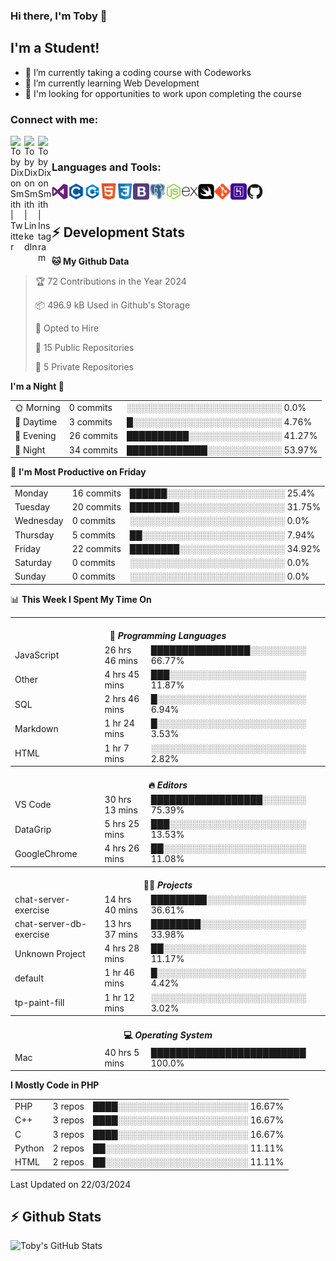 ### Hi there, I'm Toby 👋

## I'm a Student!
- 🔭 I’m currently taking a coding course with Codeworks
- 🌱 I’m currently learning Web Development
- 💬 I'm looking for opportunities to work upon completing the course

### Connect with me:

[<img align="left" alt="Toby Dixon Smith | Twitter" width="22px" src="https://cdn.jsdelivr.net/npm/simple-icons@v3/icons/twitter.svg" />][twitter]
[<img align="left" alt="Toby Dixon Smith | LinkedIn" width="22px" src="https://cdn.jsdelivr.net/npm/simple-icons@v3/icons/linkedin.svg" />][linkedin]
[<img align="left" alt="Toby Dixon Smith | Instagram" width="22px" src="https://cdn.jsdelivr.net/npm/simple-icons@v3/icons/instagram.svg" />][instagram]

[twitter]: https://twitter.com/TobyDixonSmith1
[instagram]: https://www.instagram.com/toby_ds1/
[linkedin]: https://www.linkedin.com/in/toby-dixon-smith-4734331a3/

<br />

### Languages and Tools:

<img align="left" alt="Visual Studio Code" title="Visual Studio Code" width="26px" src="logos/visualstudio.png" />
<img align="left" alt="C" title="C" width="26px" src="logos/c.png" />
<img align="left" alt="C++" title="C++" width="26px" src="logos/c-plus.png" />
<img align="left" alt="HTML5" title="HTML 5" width="26px" src="logos/html.png" />
<img align="left" alt="CSS3" title="CSS 3" width="26px" src="logos/css3.png" />
<img align="left" alt="BootStrap" title="BootStrap" width="26px" src="logos/bootstrap.png" />
<img align="left" alt="PostgresSQL" title="PostgresSPQ" width="26px" src="logos/postgresql.png" />
<img align="left" alt="Node JS" title="Node JS" width="26px" src="logos/node-js.png" />
<img align="left" alt="Express" title="Express" width="26px" src="logos/express.png" />
<img align="left" alt="Swift" title="Swift" width="26px" src="logos/swift.png" />
<img align="left" alt="Git" title="Git" width="26px" src="logos/git.png" />
<img align="left" alt="Heroku" title="Heroku" width="26px" src="logos/heroku.png" />
<img align="left" alt="GitHub" title="GitHub" width="26px" src="logos/github.png" />
<br />
<br />

## :zap: Development Stats

<!--START_SECTION:waka-->
**🐱 My Github Data** 

> 🏆 72 Contributions in the Year 2024
 > 
> 📦 496.9 kB Used in Github's Storage 
 > 
> 💼 Opted to Hire
 > 
> 📜 15 Public Repositories 
 > 
> 🔑 5 Private Repositories  
 > 
**I'm a Night 🦉** 

<table>
  <tr><td>🌞 Morning</td><td>0 commits</td><td>░░░░░░░░░░░░░░░░░░░░░░░░░   0.0%</td></tr> 
  <tr><td>🌆 Daytime</td><td>3 commits</td><td>█░░░░░░░░░░░░░░░░░░░░░░░░   4.76%</td></tr> 
  <tr><td>🌃 Evening</td><td>26 commits</td><td>██████████░░░░░░░░░░░░░░░   41.27%</td></tr> 
  <tr><td>🌙 Night</td><td>34 commits</td><td>█████████████░░░░░░░░░░░░   53.97%</td></tr>
</table>

📅 **I'm Most Productive on Friday** 

<table>
  <tr><td>Monday</td><td>16 commits</td><td>██████░░░░░░░░░░░░░░░░░░░   25.4%</td></tr> 
  <tr><td>Tuesday</td><td>20 commits</td><td>████████░░░░░░░░░░░░░░░░░   31.75%</td></tr> 
  <tr><td>Wednesday</td><td>0 commits</td><td>░░░░░░░░░░░░░░░░░░░░░░░░░   0.0%</td></tr> 
  <tr><td>Thursday</td><td>5 commits</td><td>██░░░░░░░░░░░░░░░░░░░░░░░   7.94%</td></tr> 
  <tr><td>Friday</td><td>22 commits</td><td>████████░░░░░░░░░░░░░░░░░   34.92%</td></tr> 
  <tr><td>Saturday</td><td>0 commits</td><td>░░░░░░░░░░░░░░░░░░░░░░░░░   0.0%</td></tr> 
  <tr><td>Sunday</td><td>0 commits</td><td>░░░░░░░░░░░░░░░░░░░░░░░░░   0.0%</td></tr>
</table>

📊 **This Week I Spent My Time On** 

<table>
<tr><th colspan="3"><br>💬 <i>Programming Languages</i></th></tr> 
  <tr><td>JavaScript</td><td>26 hrs 46 mins</td><td>████████████████░░░░░░░░░   66.77%</td></tr> 
  <tr><td>Other</td><td>4 hrs 45 mins</td><td>███░░░░░░░░░░░░░░░░░░░░░░   11.87%</td></tr> 
  <tr><td>SQL</td><td>2 hrs 46 mins</td><td>█░░░░░░░░░░░░░░░░░░░░░░░░   6.94%</td></tr> 
  <tr><td>Markdown</td><td>1 hr 24 mins</td><td>█░░░░░░░░░░░░░░░░░░░░░░░░   3.53%</td></tr> 
  <tr><td>HTML</td><td>1 hr 7 mins</td><td>░░░░░░░░░░░░░░░░░░░░░░░░░   2.82%</td></tr>

<tr><th colspan="3"><br>🔥 <i>Editors</i></th></tr> 
  <tr><td>VS Code</td><td>30 hrs 13 mins</td><td>██████████████████░░░░░░░   75.39%</td></tr> 
  <tr><td>DataGrip</td><td>5 hrs 25 mins</td><td>███░░░░░░░░░░░░░░░░░░░░░░   13.53%</td></tr> 
  <tr><td>GoogleChrome</td><td>4 hrs 26 mins</td><td>██░░░░░░░░░░░░░░░░░░░░░░░   11.08%</td></tr>

<tr><th colspan="3"><br>🐱‍💻 <i>Projects</i></th></tr> 
  <tr><td>chat-server-exercise</td><td>14 hrs 40 mins</td><td>█████████░░░░░░░░░░░░░░░░   36.61%</td></tr> 
  <tr><td>chat-server-db-exercise</td><td>13 hrs 37 mins</td><td>████████░░░░░░░░░░░░░░░░░   33.98%</td></tr> 
  <tr><td>Unknown Project</td><td>4 hrs 28 mins</td><td>██░░░░░░░░░░░░░░░░░░░░░░░   11.17%</td></tr> 
  <tr><td>default</td><td>1 hr 46 mins</td><td>█░░░░░░░░░░░░░░░░░░░░░░░░   4.42%</td></tr> 
  <tr><td>tp-paint-fill</td><td>1 hr 12 mins</td><td>░░░░░░░░░░░░░░░░░░░░░░░░░   3.02%</td></tr>

<tr><th colspan="3"><br>💻 <i>Operating System</i></th></tr> 
  <tr><td>Mac</td><td>40 hrs 5 mins</td><td>█████████████████████████   100.0%</td></tr>
</table>

**I Mostly Code in PHP** 

<table>
  <tr><td>PHP</td><td>3 repos</td><td>████░░░░░░░░░░░░░░░░░░░░░   16.67%</td></tr> 
  <tr><td>C++</td><td>3 repos</td><td>████░░░░░░░░░░░░░░░░░░░░░   16.67%</td></tr> 
  <tr><td>C</td><td>3 repos</td><td>████░░░░░░░░░░░░░░░░░░░░░   16.67%</td></tr> 
  <tr><td>Python</td><td>2 repos</td><td>██░░░░░░░░░░░░░░░░░░░░░░░   11.11%</td></tr> 
  <tr><td>HTML</td><td>2 repos</td><td>██░░░░░░░░░░░░░░░░░░░░░░░   11.11%</td></tr>
</table>



 Last Updated on 22/03/2024
<!--END_SECTION:waka-->

## :zap: Github Stats

<img align="left" alt="Toby's GitHub Stats" src="http://github-readme-stats.tobyds.vercel.app/api?username=TobyDS&hide=stars,contribs&show_icons=true&theme=dark&hide_border=true" />
